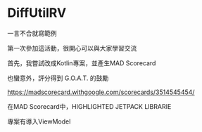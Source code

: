 # DiffUtilRV

一言不合就寫範例

第一次參加這活動，很開心可以與大家學習交流

首先，我嘗試改成Kotlin專案，並產生MAD Scorecard

也蠻意外，評分得到 G.O.A.T. 的鼓勵

https://madscorecard.withgoogle.com/scorecards/3514545454/

在MAD Scorecard中，HIGHLIGHTED JETPACK LIBRARIE

專案有導入ViewModel
